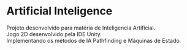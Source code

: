 # Artificial Inteligence
Projeto desenvolvido para matéria de Inteligencia Artificial.\
Jogo 2D desenvolvido pela IDE Unity.\
Implementando os métodos de IA Pathfinding e Máquinas de Estado.
